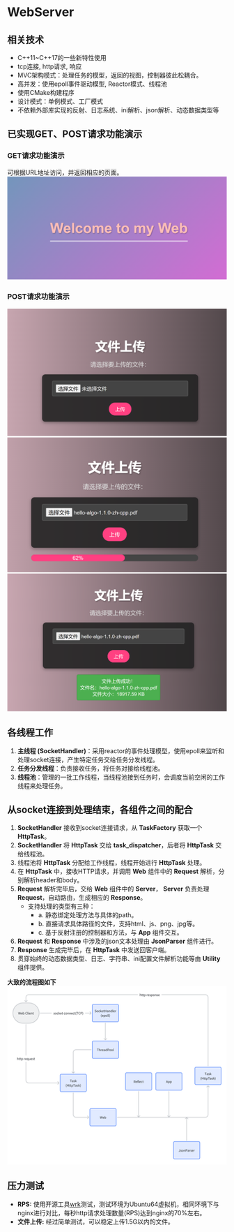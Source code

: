 # WebServer

## 相关技术
-  C++11~C++17的一些新特性使用
-  tcp连接, http请求, 响应
-  MVC架构模式：处理任务的模型，返回的视图，控制器彼此松耦合。
-  高并发：使用epoll事件驱动模型, Reactor模式、线程池
-  使用CMake构建程序
-  设计模式：单例模式、工厂模式
-  不依赖外部库实现的反射、日志系统、ini解析、json解析、动态数据类型等
## 已实现GET、POST请求功能演示

### GET请求功能演示
  可根据URL地址访问，并返回相应的页面。
  ![alt text](index.png)
### POST请求功能演示

![alt text](file_upload1.png)
![alt text](file_upload2.png)
![alt text](file_upload3.png)

## 各线程工作

1. **主线程 (SocketHandler)**：采用reactor的事件处理模型，使用epoll来监听和处理socket连接，产生特定任务交给任务分发线程。
2. **任务分发线程**：负责接收任务，将任务对接给线程池。
3. **线程池**：管理的一批工作线程，当线程池接到任务时，会调度当前空闲的工作线程来处理任务。

## 从socket连接到处理结束，各组件之间的配合

1. **SocketHandler** 接收到socket连接请求，从 **TaskFactory** 获取一个 **HttpTask**。
2. **SocketHandler** 将 **HttpTask** 交给 **task_dispatcher**，后者将 **HttpTask** 交给线程池。
3. 线程池将 **HttpTask** 分配给工作线程，线程开始进行 **HttpTask** 处理。
4. 在 **HttpTask** 中，接收HTTP请求，并调用 **Web** 组件中的 **Request** 解析，分别解析header和body。
5. **Request** 解析完毕后，交给 **Web** 组件中的 **Server**， **Server** 负责处理 **Request**，自动路由，生成相应的 **Response**。
   - 支持处理的类型有三种：
     - a. 静态绑定处理方法与具体的path。
     - b. 直接请求具体路径的文件，支持html、js、png、jpg等。
     - c. 基于反射注册的控制器和方法，与 **App** 组件交互。
6. **Request** 和 **Response** 中涉及的json文本处理由 **JsonParser** 组件进行。
7. **Response** 生成完毕后，在 **HttpTask** 中发送回客户端。
8. 贯穿始终的动态数据类型、日志、字符串、ini配置文件解析功能等由 **Utility** 组件提供。

**大致的流程图如下**
![alt text](Flowchart.png)

## 压力测试
  - **RPS:** 使用开源工具[wrk](https://github.com/wg/wrk)测试，测试环境为Ubuntu64虚拟机，相同环境下与nginx进行对比，每秒http请求处理数量(RPS)达到nginx的70%左右。
  - **文件上传:** 经过简单测试，可以稳定上传1.5G以内的文件。